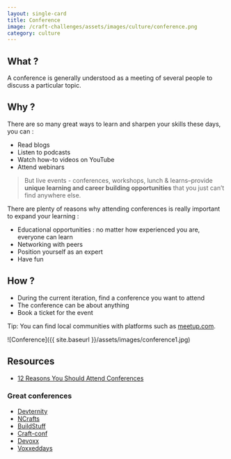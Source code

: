 ```yaml
---
layout: single-card
title: Conference
image: /craft-challenges/assets/images/culture/conference.png
category: culture
---
```



## What ?
A conference is generally understood as a meeting of several people to discuss a particular topic.

## Why ?
There are so many great ways to learn and sharpen your skills these days, you can :
* Read blogs
* Listen to podcasts
* Watch how-to videos on YouTube
* Attend webinars

>  But live events - conferences, workshops, lunch & learns–provide **unique learning and career building opportunities** that you just can’t find anywhere else.

There are plenty of reasons why attending conferences is really important to expand your learning :
* Educational opportunities : no matter how experienced you are, everyone can learn
* Networking with peers
* Position yourself as an expert
* Have fun

## How ?
* During the current iteration, find a conference you want to attend
* The conference can be about anything
* Book a ticket for the event

Tip: You can find local communities with platforms such as [meetup.com](https://www.meetup.com).

![Conference]({{ site.baseurl }}/assets/images/conference1.jpg)  

## Resources
* [12 Reasons You Should Attend Conferences](https://www.takeflyte.com/reasons-to-attend-conferences)

### Great conferences
- [Devternity](https://devternity.com/)
- [NCrafts](https://ncrafts.io/)
- [BuildStuff](http://buildstuff.lt/)
- [Craft-conf](https://craft-conf.com/)
- [Devoxx](https://devoxx.com/)
- [Voxxeddays](https://voxxeddays.com/)
